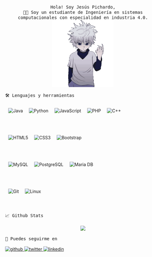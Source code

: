 <p align="center">
<br>
<samp>
    Hola! Soy Jesús Pichardo,
    <br>👨‍🎓 Soy un estudiante de Ingeniería en sistemas computacionales con especialidad en industria 4.0.<br>
</samp>
  <img src="https://raw.githubusercontent.com/JPichardo99/JPichardo99/main/killua-gif-perfil.gif" width="200"/>
</p>

<samp>
    🛠 Lenguajes y herramientas
</samp>
<br/>
<br/>
<div style="display: flex; img:first-child{margin-right: 10px;}"> 
<img style="margin: 10px" src="https://profilinator.rishav.dev/skills-assets/java-original-wordmark.svg" alt="Java" height="50" /> 
<img style="margin: 10px" src="https://profilinator.rishav.dev/skills-assets/python-original.svg" alt="Python" height="50" />
<img style="margin: 10px" src="https://profilinator.rishav.dev/skills-assets/javascript-original.svg" alt="JavaScript" height="50" />  
<img style="margin: 10px" src="https://profilinator.rishav.dev/skills-assets/php-original.svg" alt="PHP" height="50" />  
<img style="margin: 10px" src="https://profilinator.rishav.dev/skills-assets/cplusplus-original.svg" alt="C++" height="50" />  
</div>
<br/>
<div style="display: flex; img:first-child{margin-right: 10px;}"> 
<img style="margin: 10px" src="https://profilinator.rishav.dev/skills-assets/html5-original-wordmark.svg" alt="HTML5" height="50" />  
<img style="margin: 10px" src="https://profilinator.rishav.dev/skills-assets/css3-original-wordmark.svg" alt="CSS3" height="50" />  
<img style="margin: 10px" src="https://profilinator.rishav.dev/skills-assets/bootstrap-plain.svg" alt="Bootstrap" height="40" />   
</div>
<br/>
<div style="display: flex; img:first-child{margin-right: 10px;}"> 
<img style="margin: 10px" src="https://profilinator.rishav.dev/skills-assets/mysql-original-wordmark.svg" alt="MySQL" height="50" />  
<img style="margin: 10px" src="https://profilinator.rishav.dev/skills-assets/postgresql-original-wordmark.svg" alt="PostgreSQL" height="50" />  
<img style="margin: 10px" src="https://profilinator.rishav.dev/skills-assets/mariadb.png" alt="Maria DB" height="50" />  
</div>
<br/>
<div style="display: flex; img:first-child{margin-right: 10px;}"> 
<img style="margin: 10px" src="https://profilinator.rishav.dev/skills-assets/git-scm-icon.svg" alt="Git" height="50" />  
<img style="margin: 10px" src="https://profilinator.rishav.dev/skills-assets/linux-original.svg" alt="Linux" height="50" />  
</div>
<br/>
<samp>
    📈 Github Stats
</samp>
<br/>
<br/>
<div align="center">
  <img src="https://github-readme-stats.vercel.app/api?username=JPichardo99&show_icons=true&count_private=true&hide_border=true" align="center" />
</div>  
<br/>
<samp>
    🙏 Puedes seguirme en
</samp>
<br/>
<br/>
<a href="https://github.com/JPichardo99" target="_blank">
<img src=https://img.shields.io/badge/github-%2324292e.svg?&style=for-the-badge&logo=github&logoColor=white alt=github style="margin-bottom: 5px;" />
</a>
<a href="https://twitter.com/j__pichardo__" target="_blank">
<img src=https://img.shields.io/badge/twitter-%2300acee.svg?&style=for-the-badge&logo=twitter&logoColor=white alt=twitter style="margin-bottom: 5px;" />
</a>
<a href="https://www.linkedin.com/in/jesús-alejandro-pichardo-buenrostro/" target="_blank">
<img src=https://img.shields.io/badge/linkedin-%231E77B5.svg?&style=for-the-badge&logo=linkedin&logoColor=white alt=linkedin style="margin-bottom: 5px;" />
</a>
